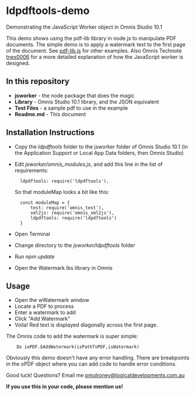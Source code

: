 # ldpdftools-demo
Demonstrating the JavaScript Worker object in Omnis Studio 10.1

This demo shows using the pdf-lib library in node.js to manipulate PDF documents.  The 
simple demo is to apply a watermark text to the first page of the document.  See 
[pdf-lib.js](https://pdf-lib.js.org/#modify-document) for other examples.  Also 
Omnis Technote [tnex0006](https://www.omnis.net/developers/resources/technotes/tnex0006.jsp) for a more detailed
explanation of how the JavaScript worker is designed.

## In this repository
* **jsworker** - the node package that does the magic
* **Library** - Omnis Studio 10.1 library, and the JSON equivalent
* **Test Files** - a sample pdf to use in the example
* **Readme.md** - This document

## Installation Instructions 
* Copy the _ldpdftools_ folder to the jsworker folder of Omnis Studio 10.1 (in the Application Support or Local App Data folders, then Omnis Studio)

* Edit _jsworker/omnis_modules.js_, and add this line in the list of requirements:
	
		ldpdftools: require('ldpdftools'),
	
	So that moduleMap looks a bit like this:

		const moduleMap = {
			test: require('omnis_test'),
			xml2js: require('omnis_xml2js'),
			ldpdftools: require('ldpdftools')
		}

* Open Terminal

* Change directory to the _jsworker/ldpdftools_ folder 

* Run _npm update_

* Open the Watermark.lbs library in Omnis

## Usage
* Open the wWatermark window
* Locate a PDF to process
* Enter a watermark to add
* Click "Add Watermark"
* Voila! Red text is displayed diagonally across the first page.

The Omnis code to add the watermark is super simple:

		Do ioPDF.$AddWatermark(isPathToPDF,isWatermark) 

Obviously this demo doesn't have any error handling.  There are breakpoints in the oPDF object where you can add code to handle error conditions.

Good luck!  Questions?  Email me pmulroney@logicaldevelopments.com.au

**If you use this in your code, please mention us!**
